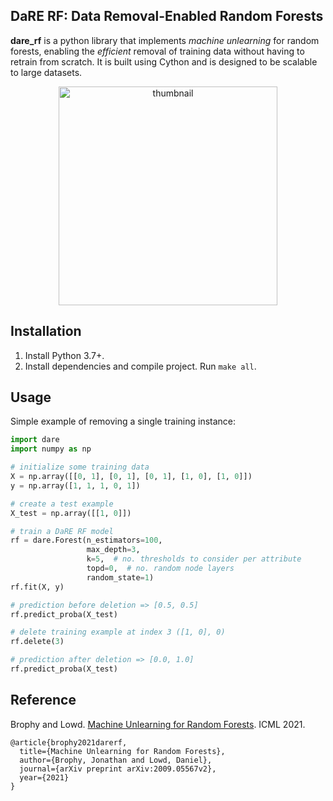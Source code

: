 DaRE RF: Data Removal-Enabled Random Forests
---

**dare_rf** is a python library that implements *machine unlearning* for random forests, enabling the _efficient_ removal of training data without having to retrain from scratch. It is built using Cython and is designed to be scalable to large datasets.

<p align="center">
	<img align="center" src="images/thumbnail.png" alt="thumbnail", width="350">
</p>

Installation
---
1. Install Python 3.7+.
1. Install dependencies and compile project. Run `make all`.

Usage
---
Simple example of removing a single training instance:

```python
import dare
import numpy as np

# initialize some training data
X = np.array([[0, 1], [0, 1], [0, 1], [1, 0], [1, 0]])
y = np.array([1, 1, 1, 0, 1])

# create a test example
X_test = np.array([[1, 0]])

# train a DaRE RF model
rf = dare.Forest(n_estimators=100,
                 max_depth=3,
                 k=5,  # no. thresholds to consider per attribute
                 topd=0,  # no. random node layers
                 random_state=1)
rf.fit(X, y)

# prediction before deletion => [0.5, 0.5]
rf.predict_proba(X_test)

# delete training example at index 3 ([1, 0], 0)
rf.delete(3)

# prediction after deletion => [0.0, 1.0]
rf.predict_proba(X_test)
```

Reference
---
Brophy and Lowd. [Machine Unlearning for Random Forests](https://arxiv.org/abs/2009.05567). ICML 2021.

```
@article{brophy2021darerf,
  title={Machine Unlearning for Random Forests},
  author={Brophy, Jonathan and Lowd, Daniel},
  journal={arXiv preprint arXiv:2009.05567v2},
  year={2021}
}
```
